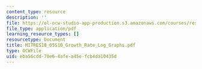 ```yaml
---
content_type: resource
description: ''
file: https://ol-ocw-studio-app-production.s3.amazonaws.com/courses/res-18-005-highlights-of-calculus-spring-2010/eba56cdd70e64afea45efcb4da10435d_MITRES18_05S10_Growth_Rate_Log_Graphs.pdf
file_type: application/pdf
learning_resource_types: []
resourcetype: Document
title: MITRES18_05S10_Growth_Rate_Log_Graphs.pdf
type: OCWFile
uid: eba56cdd-70e6-4afe-a45e-fcb4da10435d
---
```

